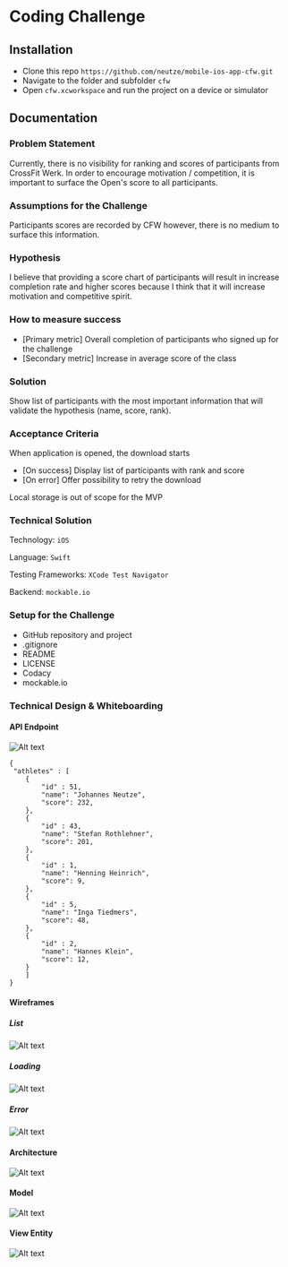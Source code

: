 # Coding Challenge
## Installation
* Clone this repo `https://github.com/neutze/mobile-ios-app-cfw.git`
* Navigate to the folder and subfolder `cfw`
* Open `cfw.xcworkspace` and run the project on a device or simulator
## Documentation
### Problem Statement
Currently, there is no visibility for ranking and scores of participants from CrossFit Werk. In order to encourage motivation / competition, it is important to surface the Open's score to all participants.
### Assumptions for the Challenge
Participants scores are recorded by CFW however, there is no medium to surface this information.
### Hypothesis
I believe that providing a score chart of participants will result in increase completion rate and higher scores because I think that it will increase motivation and competitive spirit.
### How to measure success
* [Primary metric] Overall completion of participants who signed up for the challenge
* [Secondary metric] Increase in average score of the class
### Solution
Show list of participants with the most important information that will validate the hypothesis (name, score, rank).
### Acceptance Criteria
When application is opened, the download starts
* [On success] Display list of participants with rank and score
* [On error] Offer possibility to retry the download

Local storage is out of scope for the MVP
### Technical Solution
Technology: `iOS`

Language: `Swift`

Testing Frameworks: `XCode Test Navigator`

Backend: `mockable.io`
### Setup for the Challenge
* GitHub repository and project
* .gitignore
* README
* LICENSE
* Codacy
* mockable.io
### Technical Design & Whiteboarding
#### API Endpoint
![Alt text](https://github.com/neutze/mobile-ios-app-cfw/blob/master/.whiteboard/api/athletes.png?raw=true "API")

```
{
 "athletes" : [
    {
        "id" : 51,
        "name": "Johannes Neutze",
        "score": 232,
    },
    {
        "id" : 43,
        "name": "Stefan Rothlehner",
        "score": 201,
    },
    {
        "id" : 1,
        "name": "Henning Heinrich",
        "score": 9,
    },
    {
        "id" : 5,
        "name": "Inga Tiedmers",
        "score": 48,
    },
    {
        "id" : 2,
        "name": "Hannes Klein",
        "score": 12,
    }
    ]
}
```
#### Wireframes
##### List
![Alt text](https://github.com/neutze/mobile-ios-app-cfw/blob/master/.whiteboard/wireframes/list.png?raw=true "Wireframe List")
##### Loading
![Alt text](https://github.com/neutze/mobile-ios-app-cfw/blob/master/.whiteboard/wireframes/loading.png?raw=true "Wireframe Loading")
##### Error
![Alt text](https://github.com/neutze/mobile-ios-app-cfw/blob/master/.whiteboard/wireframes/error.png?raw=true "Wireframe Error")
#### Architecture
![Alt text](https://github.com/neutze/mobile-ios-app-cfw/blob/master/.whiteboard/architecture/mvvm.png?raw=true "Architecture")
#### Model
![Alt text](https://github.com/neutze/mobile-ios-app-cfw/blob/master/.whiteboard/model/athlete.png?raw=true "Model")
#### View Entity
![Alt text](https://github.com/neutze/mobile-ios-app-cfw/blob/master/.whiteboard/entity/athlete.png?raw=true "View Entity")
